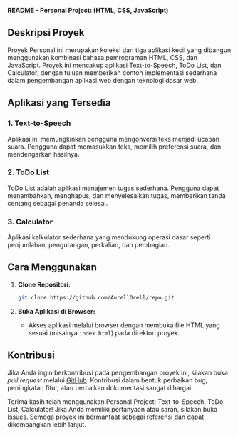 **README - Personal Project: (HTML, CSS, JavaScript)**

## Deskripsi Proyek

Proyek Personal ini merupakan koleksi dari tiga aplikasi kecil yang dibangun menggunakan kombinasi bahasa pemrograman HTML, CSS, dan JavaScript. Proyek ini mencakup aplikasi Text-to-Speech, ToDo List, dan Calculator, dengan tujuan memberikan contoh implementasi sederhana dalam pengembangan aplikasi web dengan teknologi dasar web.

## Aplikasi yang Tersedia

### 1. Text-to-Speech
Aplikasi ini memungkinkan pengguna mengonversi teks menjadi ucapan suara. Pengguna dapat memasukkan teks, memilih preferensi suara, dan mendengarkan hasilnya.

### 2. ToDo List
ToDo List adalah aplikasi manajemen tugas sederhana. Pengguna dapat menambahkan, menghapus, dan menyelesaikan tugas, memberikan tanda centang sebagai penanda selesai.

### 3. Calculator
Aplikasi kalkulator sederhana yang mendukung operasi dasar seperti penjumlahan, pengurangan, perkalian, dan pembagian.

## Cara Menggunakan

1. **Clone Repositori:**
   ```bash
   git clone https://github.com/AurellOrell/repo.git
   ```

2. **Buka Aplikasi di Browser:**
   - Akses aplikasi melalui browser dengan membuka file HTML yang sesuai (misalnya `index.html`) pada direktori proyek.

## Kontribusi

Jika Anda ingin berkontribusi pada pengembangan proyek ini, silakan buka *pull request* melalui [GitHub](https://github.com/AurellOrell/repo/pulls). Kontribusi dalam bentuk perbaikan bug, peningkatan fitur, atau perbaikan dokumentasi sangat dihargai.

Terima kasih telah menggunakan Personal Project: Text-to-Speech, ToDo List, Calculator! Jika Anda memiliki pertanyaan atau saran, silakan buka [Issues](https://github.com/AurellOrell/repo/issues). Semoga proyek ini bermanfaat sebagai referensi dan dapat dikembangkan lebih lanjut.
